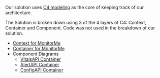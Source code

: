 Our solution uses [C4 modeling](https://c4model.com/) as the core of keeping track of our architecture.

The Solution is broken down using 3 of the 4 layers of C4: Context, Container and Component.  Code was not used in the breakdown of our solution.

- [Context for MonitorMe](4.a-Context-Diagram.md)
- [Container for MonitorMe](4.b-Container-Diagram.md)
- Component Diagrams
  - [VitalsAPI Container](4.c-Component-Diagram-VitalsAPI.md)
  - [AlertAPI Container](4.d-Component-Diagram-AlertAPI.md)
  - [ConfigAPI Container](4.e-Component-Diagram-ConfigAPI.md)